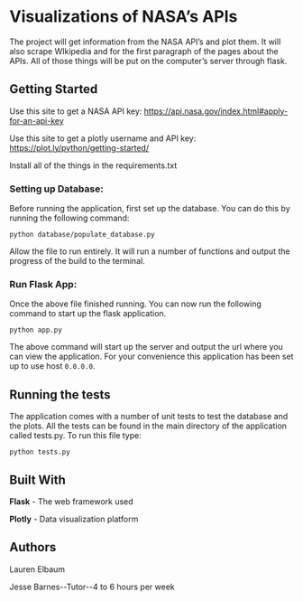 # Visualizations of NASA’s APIs #

The project will get information from the NASA API’s and plot them.
It will also scrape WIkipedia and for the first paragraph of the pages about the APIs. All of those things will be put on the computer’s server through flask.

## Getting Started ##

Use this site to get a NASA API key: https://api.nasa.gov/index.html#apply-for-an-api-key

Use this site to get a plotly username and API key:
https://plot.ly/python/getting-started/

Install all of the things in the requirements.txt

### Setting up Database: ###
Before running the application, first set up the database. You can do this by running the following command: 

```
python database/populate_database.py
```

Allow the file to run entirely. It will run a number of functions and output the progress of the build to the terminal.

### Run Flask App: ###
Once the above file finished running. You can now run the following command to start up the flask application.

```
python app.py
```

The above command will start up the server and output the url where you can view the application. For your convenience this application has been set up to use host `0.0.0.0`.

## Running the tests ##

The application comes with a number of unit tests to test the database and the plots. All the tests can be found in the main directory of the application called tests.py. To run this file type:

```
python tests.py
```

## Built With ##

**Flask** - The web framework used

**Plotly** - Data visualization platform

## Authors ##
Lauren Elbaum

Jesse Barnes--Tutor--4 to 6 hours per week
